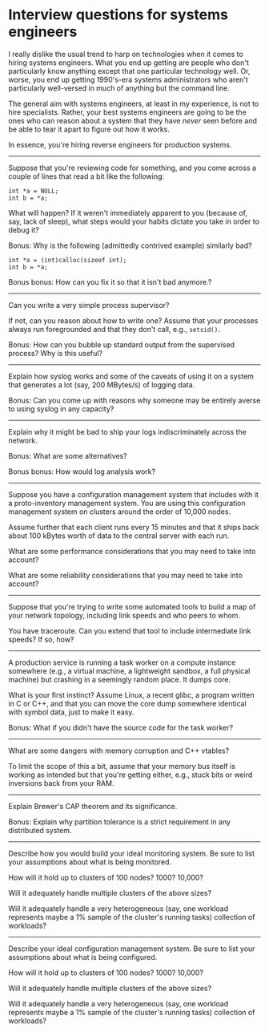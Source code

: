 # Interview questions for systems engineers

I really dislike the usual trend to harp on technologies when it comes
to hiring systems engineers. What you end up getting are people who
don't particularly know anything except that one particular technology
well. Or, worse, you end up getting 1990's-era systems administrators
who aren't particularly well-versed in much of anything but the command
line.

The general aim with systems engineers, at least in my experience, is
not to hire specialists. Rather, your best systems engineers are going
to be the ones who can reason about a system that they have _never_ seen
before and be able to tear it apart to figure out how it works.

In essence, you're hiring reverse engineers for production systems.

- - -

Suppose that you're reviewing code for something, and you come across a
couple of lines that read a bit like the following:

	int *a = NULL;
	int b = *a;

What will happen? If it weren't immediately apparent to you (because of,
say, lack of sleep), what steps would your habits dictate you take in
order to debug it?

Bonus: Why is the following (admittedly contrived example) similarly
bad?

	int *a = (int)calloc(sizeof int);
	int b = *a;

Bonus bonus: How can you fix it so that it isn't bad anymore.?

- - -

Can you write a very simple process supervisor?

If not, can you reason about how to write one? Assume that your
processes always run foregrounded and that they don't call, e.g.,
`setsid()`.

Bonus: How can you bubble up standard output from the supervised
process? Why is this useful?

- - -

Explain how syslog works and some of the caveats of using it on a system
that generates a lot (say, 200 MBytes/s) of logging data.

Bonus: Can you come up with reasons why someone may be entirely averse
to using syslog in any capacity?

- - -

Explain why it might be bad to ship your logs indiscriminately across
the network.

Bonus: What are some alternatives?

Bonus bonus: How would log analysis work?

- - -

Suppose you have a configuration management system that includes with it
a proto-inventory management system. You are using this configuration
management system on clusters around the order of 10,000 nodes.

Assume further that each client runs every 15 minutes and that it ships
back about 100 kBytes worth of data to the central server with each run.

What are some performance considerations that you may need to take into
account?

What are some reliability considerations that you may need to take into
account?

- - -

Suppose that you're trying to write some automated tools to build a map
of your network topology, including link speeds and who peers to whom.

You have traceroute. Can you extend that tool to include intermediate
link speeds? If so, how?

- - -

A production service is running a task worker on a compute instance
somewhere (e.g., a virtual machine, a lightweight sandbox, a full
physical machine) but crashing in a seemingly random place. It dumps
core.

What is your first instinct? Assume Linux, a recent glibc, a program
written in C or C++, and that you can move the core dump somewhere
identical with symbol data, just to make it easy.

Bonus: What if you didn't have the source code for the task worker?

- - -

What are some dangers with memory corruption and C++ vtables?

To limit the scope of this a bit, assume that your memory bus itself is
working as intended but that you're getting either, e.g., stuck bits or
weird inversions back from your RAM.

- - -

Explain Brewer's CAP theorem and its significance.

Bonus: Explain why partition tolerance is a strict requirement in any
distributed system.

- - -

Describe how you would build your ideal monitoring system. Be sure to
list your assumptions about what is being monitored.

How will it hold up to clusters of 100 nodes? 1000? 10,000?

Will it adequately handle multiple clusters of the above sizes?

Will it adequately handle a very heterogeneous (say, one workload
represents maybe a 1% sample of the cluster's running tasks) collection
of workloads?

- - -

Describe your ideal configuration management system. Be sure to list
your assumptions about what is being configured.

How will it hold up to clusters of 100 nodes? 1000? 10,000?

Will it adequately handle multiple clusters of the above sizes?

Will it adequately handle a very heterogeneous (say, one workload
represents maybe a 1% sample of the cluster's running tasks) collection
of workloads?
